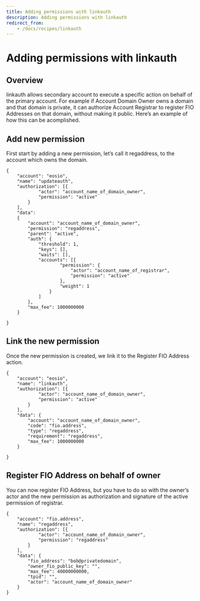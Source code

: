 ```yaml
---
title: Adding permissions with linkauth
description: Adding permissions with linkauth
redirect_from:
    - /docs/recipes/linkauth
---
```


# Adding permissions with linkauth

## Overview

linkauth allows secondary account to execute a specific action on behalf of the primary account. For example if Account Domain Owner owns a domain and that domain is private, it can authorize Account Registrar to register FIO Addresses on that domain, without making it public. Here’s an example of how this can be acomplished.

## Add new permission

First start by adding a new permission, let’s call it regaddress, to the account which owns the domain.
```
{
	"account": "eosio",
	"name": "updateauth",
	"authorization": [{
			"actor": "account_name_of_domain_owner",
			"permission": "active"
		}
	],
	"data":
	{
		"account": "account_name_of_domain_owner",
		"permission": "regaddress",
		"parent": "active",
		"auth": {
			"threshold": 1,
			"keys": [],
			"waits": [],
			"accounts": [{
					"permission": {
						"actor": "account_name_of_registrar",
						"permission": "active"
					},
					"weight": 1
				}
			]
		},
		"max_fee": 1000000000
	}

}
```

## Link the new permission

Once the new permission is created, we link it to the Register FIO Address action.
```
{
	"account": "eosio",
	"name": "linkauth",
	"authorization": [{
			"actor": "account_name_of_domain_owner",
			"permission": "active"
		}
	],
	"data": {
		"account": "account_name_of_domain_owner",
		"code": "fio.address",
		"type": "regaddress",
		"requirement": "regaddress",
		"max_fee": 1000000000
	}

}
```

## Register FIO Address on behalf of owner

You can now register FIO Address, but you have to do so with the owner’s actor and the new permission as authorization and signature of the active permission of registrar.
```
{
	"account": "fio.address",
	"name": "regaddress",
	"authorization": [{
			"actor": "account_name_of_domain_owner",
			"permission": "regaddress"
		}
	],
	"data": {
		"fio_address": "bob@privatedomain",
		"owner_fio_public_key": "",
		"max_fee": 40000000000,
		"tpid": "",
		"actor": "account_name_of_domain_owner"
	}
}
```
